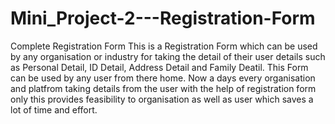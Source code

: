 # Mini_Project-2---Registration-Form
Complete Registration Form
This is a Registration Form which can be used by any organisation or industry for taking the detail of their user details such as Personal Detail, ID Detail, Address Detail and Family Deatil.
This Form can be used by any user from there home.
Now a days every organisation and platfrom taking details from the user with the help of registration form only this provides feasibility to organisation as well as user which saves a lot of time and effort.
